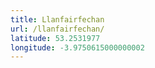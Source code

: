 ```yaml
---
title: Llanfairfechan
url: /llanfairfechan/
latitude: 53.2531977
longitude: -3.9750615000000002
---
```

